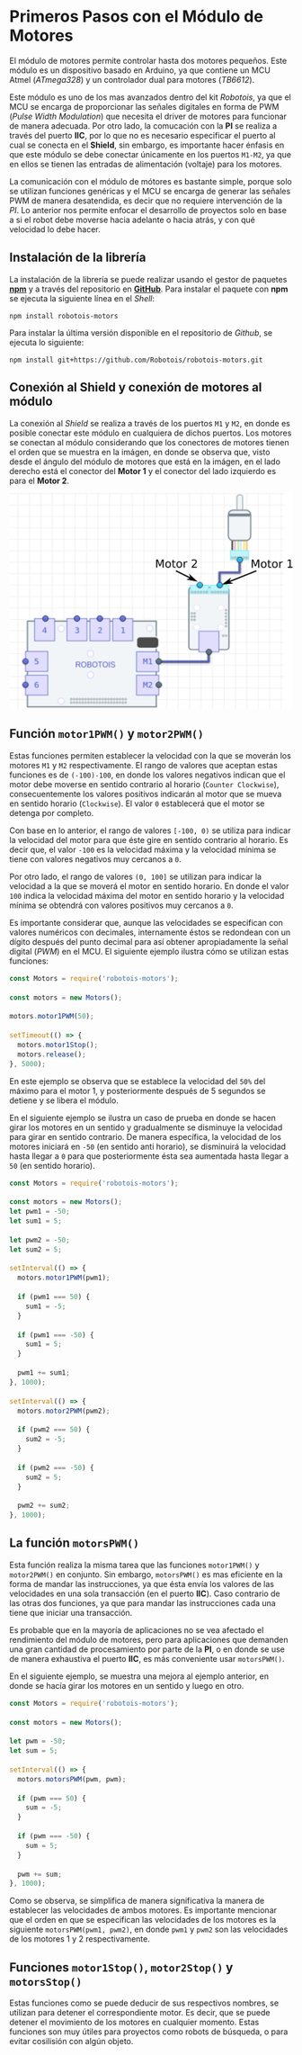 # Primeros Pasos con el Módulo de Motores
El módulo de motores permite controlar hasta dos motores pequeños. Este módulo es un dispositivo basado en Arduino, ya que contiene un MCU Atmel (*ATmega328*) y un controlador dual para motores (*TB6612*).

Este módulo es uno de los mas avanzados dentro del kit *Robotois*, ya que el MCU se encarga de proporcionar las señales digitales en forma de PWM (*Pulse Width Modulation*) que necesita el driver de motores para funcionar de manera adecuada. Por otro lado, la comucación con la **PI** se realiza a través del puerto **IIC**, por lo que no es necesario especificar el puerto al cual se conecta en el **Shield**, sin embargo, es importante hacer énfasis en que este módulo se debe conectar únicamente en los puertos `M1-M2`, ya que en ellos se tienen las entradas de alimentación (voltaje) para los motores.

La comunicación con el módulo de mótores es bastante simple, porque solo se utilizan funciones genéricas y el MCU se encarga de generar las señales PWM de manera desatendida, es decir que no requiere intervención de la *PI*. Lo anterior nos permite enfocar el desarrollo de proyectos solo en base a si el robot debe moverse hacia adelante o hacia atrás, y con qué velocidad lo debe hacer.

## Instalación de la librería
La instalación de la librería se puede realizar usando el gestor de paquetes **[npm](https://www.npmjs.com/package/robotois-motors)** y a través del repositorio en **[GitHub](https://github.com/Robotois/robotois-motors)**. Para instalar el paquete con **npm** se ejecuta la siguiente línea en el *Shell*:

```Shell
npm install robotois-motors
```

Para instalar la última versión disponible en el repositorio de *Github*, se ejecuta lo siguiente:

```Shell
npm install git+https://github.com/Robotois/robotois-motors.git
```

## Conexión al Shield y conexión de motores al módulo

La conexión al *Shield* se realiza a través de los puertos `M1` y `M2`, en donde es posible conectar este módulo en cualquiera de dichos puertos. Los motores se conectan al módulo considerando que los conectores de motores tienen el orden que se muestra en la imágen, en donde se observa que, visto desde el ángulo del módulo de motores que está en la imágen, en el lado derecho está el conector del **Motor 1** y el conector del lado izquierdo es para el **Motor 2**.

![Conexión del Módulo de Motores](motors-shield2.png)

## Función `motor1PWM()` y `motor2PWM()`
Estas funciones permiten establecer la velocidad con la que se moverán los motores `M1` y `M2` respectivamente. El rango de valores que aceptan estas funciones es de `(-100)-100`, en donde los valores negativos indican que el motor debe moverse en sentido contrario al horario (`Counter Clockwise`), consecuentemente los valores positivos indicarán al motor que se mueva en sentido horario (`Clockwise`). El valor `0` establecerá que el motor se detenga por completo.

Con base en lo anterior, el rango de valores `[-100, 0)` se utiliza para indicar la velocidad del motor para que éste gire en sentido contrario al horario. Es decir que, el valor `-100` es la velocidad máxima y la velocidad mínima se tiene con valores negativos muy cercanos a `0`.

Por otro lado, el rango de valores `(0, 100]` se utilizan para indicar la velocidad a la que se moverá el motor en sentido horario. En donde el valor `100` indica la velocidad máxima del motor en sentido horario y la velocidad mínima se obtendrá con valores positivos muy cercanos a `0`.

Es importante considerar que, aunque las velocidades se especifican con valores numéricos con decimales, internamente éstos se redondean con un dígito después del punto decimal para así obtener apropiadamente la señal digital (*PWM*) en el MCU. El siguiente ejemplo ilustra cómo se utilizan estas funciones:

```javascript
const Motors = require('robotois-motors');

const motors = new Motors();

motors.motor1PWM(50);

setTimeout(() => {
  motors.motor1Stop();
  motors.release();
}, 5000);
```

En este ejemplo se observa que se establece la velocidad del `50%` del máximo para el motor 1, y posteriormente después de 5 segundos se detiene y se libera el módulo.

En el siguiente ejemplo se ilustra un caso de prueba en donde se hacen girar los motores en un sentido y gradualmente se disminuye la velocidad para girar en sentido contrario. De manera específica, la velocidad de los motores iniciará en `-50` (en sentido anti horario), se disminuirá la velocidad hasta llegar a `0` para que posteriormente ésta sea aumentada hasta llegar a `50` (en sentido horario).

```javascript
const Motors = require('robotois-motors');

const motors = new Motors();
let pwm1 = -50;
let sum1 = 5;

let pwm2 = -50;
let sum2 = 5;

setInterval(() => {
  motors.motor1PWM(pwm1);

  if (pwm1 === 50) {
    sum1 = -5;
  }

  if (pwm1 === -50) {
    sum1 = 5;
  }

  pwm1 += sum1;
}, 1000);

setInterval(() => {
  motors.motor2PWM(pwm2);

  if (pwm2 === 50) {
    sum2 = -5;
  }

  if (pwm2 === -50) {
    sum2 = 5;
  }

  pwm2 += sum2;
}, 1000);
```

## La función `motorsPWM()`

Esta función realiza la misma tarea que las funciones `motor1PWM()` y `motor2PWM()` en conjunto. Sin embargo, `motorsPWM()` es mas eficiente en la forma de mandar las instrucciones, ya que ésta envía los valores de las velocidades en una sola transacción (en el puerto **IIC**). Caso contrario de las otras dos funciones, ya que para mandar las instrucciones cada una tiene que iniciar una transacción.

Es probable que en la mayoría de aplicaciones no se vea afectado el rendimiento del módulo de motores, pero para aplicaciones que demanden una gran cantidad de procesamiento por parte de la **PI**, o en donde se use de manera exhaustiva el puerto **IIC**, es más conveniente usar `motorsPWM()`.

En el siguiente ejemplo, se muestra una mejora al ejemplo anterior, en donde se hacía girar los motores en un sentido y luego en otro.

```javascript
const Motors = require('robotois-motors');

const motors = new Motors();

let pwm = -50;
let sum = 5;

setInterval(() => {
  motors.motorsPWM(pwm, pwm);

  if (pwm === 50) {
    sum = -5;
  }

  if (pwm === -50) {
    sum = 5;
  }

  pwm += sum;
}, 1000);
```
Como se observa, se simplifica de manera significativa la manera de establecer las velocidades de ambos motores. Es importante mencionar que el orden en que se especifican las velocidades de los motores es la siguiente `motorsPWM(pwm1, pwm2)`, en donde `pwm1` y `pwm2` son las velocidades de los motores 1 y 2 respectivamente.

## Funciones `motor1Stop()`, `motor2Stop()` y `motorsStop()`

Estas funciones como se puede deducir de sus respectivos nombres, se utilizan para detener el correspondiente motor. Es decir, que se puede detener el movimiento de los motores en cualquier momento. Estas funciones son muy útiles para proyectos como robots de búsqueda, o para evitar cosilisión con algún objeto.
